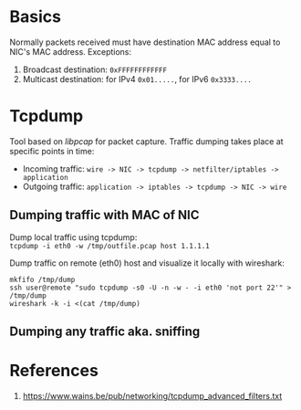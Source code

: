 # Basics
Normally packets received must have destination MAC address equal to NIC's MAC address.
Exceptions:
 1. Broadcast destination: `0xFFFFFFFFFFFF`
 2. Multicast destination: for IPv4 `0x01.....`, for IPv6 `0x3333....`

# Tcpdump
Tool based on _libpcap_ for packet capture.
Traffic dumping takes place at specific points in time:
* Incoming traffic: `wire -> NIC -> tcpdump -> netfilter/iptables -> application`
* Outgoing traffic: `application -> iptables -> tcpdump -> NIC -> wire`

## Dumping traffic with MAC of NIC
Dump local traffic using tcpdump:  
`tcpdump -i eth0 -w /tmp/outfile.pcap host 1.1.1.1`

Dump traffic on remote (eth0) host and visualize it locally with wireshark:  
```
mkfifo /tmp/dump
ssh user@remote "sudo tcpdump -s0 -U -n -w - -i eth0 'not port 22'" > /tmp/dump
wireshark -k -i <(cat /tmp/dump)
```

## Dumping any traffic aka. sniffing

# References
1. https://www.wains.be/pub/networking/tcpdump_advanced_filters.txt
